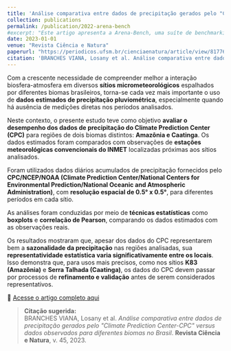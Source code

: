 ```yaml
---
title: 'Análise comparativa entre dados de precipitação gerados pelo "Climate Prediction Center-CPC" versus dados observados para diferentes biomas no Brasil'
collection: publications
permalink: /publication/2022-arena-bench
#excerpt: "Este artigo apresenta a Arena-Bench, uma suíte de benchmarking para treinar, testar e avaliar planejadores de navegação em ambientes 3D altamente dinâmicos, com foco na comparação entre abordagens baseadas em modelos e aprendizado por reforço profundo (DRL)."
date: 2023-01-01
venue: "Revista Ciência e Natura"
paperurl: "https://periodicos.ufsm.br/cienciaenatura/article/view/81776"
citation: 'BRANCHES VIANA, Losany et al. Análise comparativa entre dados de precipitação gerados pelo "Climate Prediction Center-CPC" versus dados observados para diferentes biomas no Brasil. <strong>Revista Ciência e Natura</strong>, v. 45, 2023.'
---
```


Com a crescente necessidade de compreender melhor a interação biosfera-atmosfera em diversos **sítios micrometeorológicos** espalhados por diferentes biomas brasileiros, torna-se cada vez mais importante o uso de **dados estimados de precipitação pluviométrica**, especialmente quando há ausência de medições diretas nos períodos analisados.

Neste contexto, o presente estudo teve como objetivo **avaliar o desempenho dos dados de precipitação do Climate Prediction Center (CPC)** para regiões de dois biomas distintos: **Amazônia e Caatinga**. Os dados estimados foram comparados com observações de **estações meteorológicas convencionais do INMET** localizadas próximas aos sítios analisados.

Foram utilizados dados diários acumulados de precipitação fornecidos pelo **CPC/NCEP/NOAA (Climate Prediction Center/National Centers for Environmental Prediction/National Oceanic and Atmospheric Administration)**, com **resolução espacial de 0.5° x 0.5°**, para diferentes períodos em cada sítio.

As análises foram conduzidas por meio de **técnicas estatísticas** como **boxplots** e **correlação de Pearson**, comparando os dados estimados com as observações reais.

Os resultados mostraram que, apesar dos dados do CPC representarem bem a **sazonalidade da precipitação** nas regiões analisadas, sua **representatividade estatística varia significativamente entre os locais**. Isso demonstra que, para usos mais precisos, como nos sítios **K83 (Amazônia)** e **Serra Talhada (Caatinga)**, os dados do CPC devem passar por processos de **refinamento e validação** antes de serem considerados representativos.


📎 [Acesse o artigo completo aqui](https://periodicos.ufsm.br/cienciaenatura/article/view/81776)  

> **Citação sugerida:**  
> BRANCHES VIANA, Losany et al. *Análise comparativa entre dados de precipitação gerados pelo "Climate Prediction Center-CPC" versus dados observados para diferentes biomas no Brasil*. **Revista Ciência e Natura**, v. 45, 2023.
